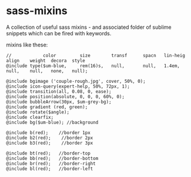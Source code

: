 # sass-mixins

A collection of useful sass mixins - and associated folder of sublime snippets which can be fired with keywords.

mixins like these:

	//            color    		size    	transf 	 	spacn 	lin-heig   align 	weight  decora  style
	@include type($um-blue, 	rem(16)s, 	null, 		null, 	1.4em, 	   null, 	null, 	none, 	null);

	@include bgimage ('couple-rough.jpg', cover, 50%, 0);
	@include icon-query(expert-help, 50%, 72px, 1);
	@include transition(all, 0.08, 0, ease);
	@include position(absolute, 0, 0, 0, 60%, 0);
	@include bubbleArrow(30px, $um-grey-bg);
	@include gradient (red, green);
	@include rotate($angle);
	@include clearfix;
	@include bg($um-blue); //background

	@include b(red);    //border 1px
	@include b2(red);    //border 2px
	@include b3(red);    //border 3px

	@include bt(red);	//border-top
	@include bb(red);	//border-bottom
	@include br(red);	//border-right
	@include bl(red);	//border-left
